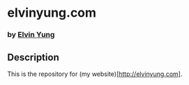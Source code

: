 # elvinyung.com
### by [Elvin Yung](https://github.com/elvinyung)

## Description
This is the repository for (my website)[http://elvinyung.com].